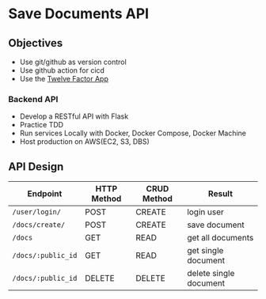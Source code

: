 # Save Documents API

## Objectives
- Use git/github as version control
- Use github action for cicd
- Use the [Twelve Factor App](https://12factor.net)

### Backend API
- Develop a RESTful API with Flask
- Practice TDD
- Run services Locally with Docker, Docker Compose, Docker Machine
- Host production on AWS(EC2, S3, DBS)


## API Design

| Endpoint | HTTP Method | CRUD Method | Result |
|----------|-------------|-------------|--------|
| `/user/login/` | POST    | CREATE      | login user |
| `/docs/create/` | POST    | CREATE      | save document|
| `/docs`    | GET          | READ       | get all documents |
| `/docs/:public_id` | GET  | READ      | get single document |
| `/docs/:public_id` | DELETE  | DELETE      | delete single document |